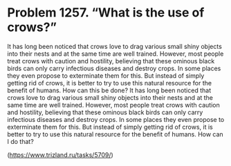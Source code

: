 # Problem 1257. “What is the use of crows?”

It has long been noticed that crows love to drag various small shiny objects into their nests and at the same time are well trained. However, most people treat crows with caution and hostility, believing that these ominous black birds can only carry infectious diseases and destroy crops. In some places they even propose to exterminate them for this. But instead of simply getting rid of crows, it is better to try to use this natural resource for the benefit of humans. How can this be done? It has long been noticed that crows love to drag various small shiny objects into their nests and at the same time are well trained. However, most people treat crows with caution and hostility, believing that these ominous black birds can only carry infectious diseases and destroy crops. In some places they even propose to exterminate them for this. But instead of simply getting rid of crows, it is better to try to use this natural resource for the benefit of humans. How can I do that?

(https://www.trizland.ru/tasks/5709/)